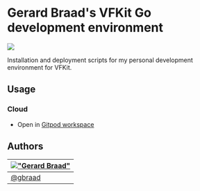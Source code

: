 Gerard Braad's VFKit Go development environment
===============================================

[![](https://avatars.githubusercontent.com/u/46589369?s=120)](https://github.com/gbraad-redhat/crc-gotoolset/)

Installation and deployment scripts for my personal development environment for VFKit.


Usage
-----

### Cloud

  * Open in [Gitpod workspace](https://gitpod.io/#https://github.com/gbraad-redhat/crc-gotoolset)


Authors
-------

| [!["Gerard Braad"](http://gravatar.com/avatar/e466994eea3c2a1672564e45aca844d0.png?s=60)](http://gbraad.nl "Gerard Braad <me@gbraad.nl>") |
|---|
| [@gbraad](https://gbraad.nl/social)  
